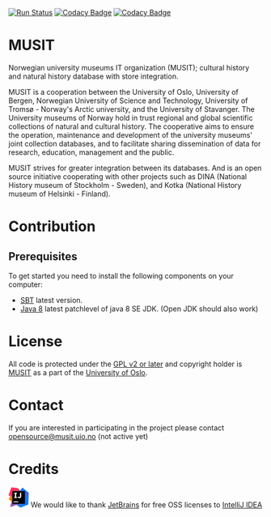 [![Run Status](https://api.shippable.com/projects/5756ccf92a8192902e22c72c/badge?branch=master)](https://app.shippable.com/projects/5756ccf92a8192902e22c72c) [![Codacy Badge](https://api.codacy.com/project/badge/Coverage/09d679eb62f64a87ad7a9bfc90c643cc)](https://www.codacy.com/app/MUSIT-Norway/musit?utm_source=github.com&amp;utm_medium=referral&amp;utm_content=MUSIT-Norway/musit&amp;utm_campaign=Badge_Coverage) [![Codacy Badge](https://api.codacy.com/project/badge/Grade/09d679eb62f64a87ad7a9bfc90c643cc)](https://www.codacy.com/app/MUSIT-Norway/musit?utm_source=github.com&amp;utm_medium=referral&amp;utm_content=MUSIT-Norway/musit&amp;utm_campaign=Badge_Grade)

# MUSIT 
Norwegian university museums IT organization (MUSIT); cultural history and natural history database with store integration.

MUSIT is a cooperation between the University of Oslo, University of Bergen, Norwegian University of Science and Technology, University of Tromsø - Norway's Arctic university, and the University of Stavanger. 
The University museums of Norway hold in trust regional and global scientific collections of natural and cultural history. The cooperative aims to ensure the operation, maintenance and development of the university museums' joint collection databases, and to facilitate sharing dissemination of data for research, education, management and the public. 

MUSIT strives for greater integration between its databases. And is an open source initiative cooperating with other projects such as DINA (National History museum of Stockholm - Sweden), and Kotka (National History museum of Helsinki - Finland).


# Contribution

## Prerequisites

To get started you need to install the following components on your computer:

* [SBT](http://www.scala-sbt.org) latest version.
* [Java 8](http://java.oracle.com) latest patchlevel of java 8 SE JDK. (Open JDK should also work)

# License
All code is protected under the [GPL v2 or later](http://www.gnu.org/licenses/old-licenses/gpl-2.0.en.html) and copyright holder is [MUSIT](http://musit.uio.no) as a part of the [University of Oslo](http://www.uio.no).

# Contact

If you are interested in participating in the project please contact opensource@musit.uio.no (not active yet)


# Credits

<img src="https://raw.githubusercontent.com/MUSIT-Norway/guidelines/master/images/icon_IntelliJIDEA.png" alt="alt text" width="40px" height="40px"> We would like to thank [JetBrains](https://www.jetbrains.com) for free OSS licenses to [IntelliJ IDEA](https://www.jetbrains.com/idea/)


